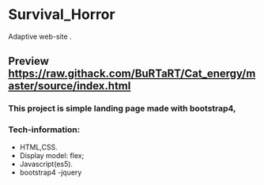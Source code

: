 # Survival_Horror
Adaptive web-site .

## Preview https://raw.githack.com/BuRTaRT/Cat_energy/master/source/index.html

### This project is simple landing page made with bootstrap4,


### Tech-information:
- HTML,CSS.
- Display model: flex;
- Javascript(es5).
- bootstrap4
-jquery
